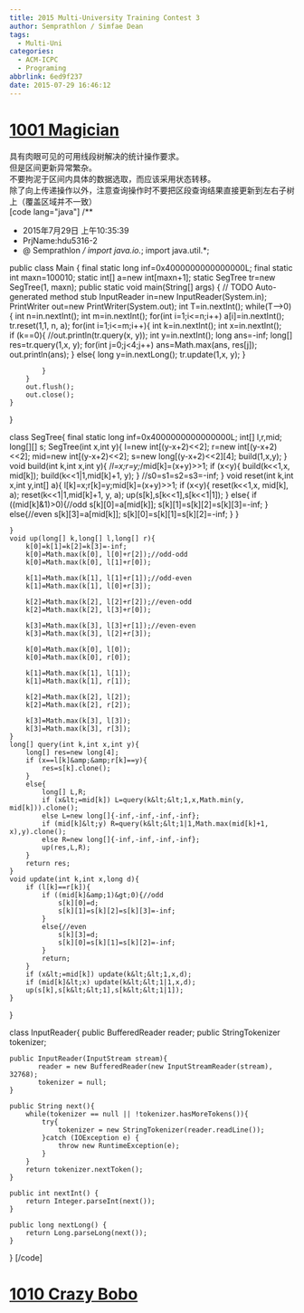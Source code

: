 ```yaml
---
title: 2015 Multi-University Training Contest 3
author: Semprathlon / Simfae Dean
tags:
  - Multi-Uni
categories:
  - ACM-ICPC
  - Programing
abbrlink: 6ed9f237
date: 2015-07-29 16:46:12
---
```

[1001 Magician](http://acm.hdu.edu.cn/showproblem.php?pid=5316)
====
具有肉眼可见的可用线段树解决的统计操作要求。   
但是区间更新异常繁杂。   
不要拘泥于区间内具体的数据选取，而应该采用状态转移。   
除了向上传递操作以外，注意查询操作时不要把区段查询结果直接更新到左右子树上（覆盖区域并不一致）   
[code lang="java"]
/**
 * 2015年7月29日 上午10:35:39
 * PrjName:hdu5316-2
 * @ Semprathlon
 */
import java.io.*;
import java.util.*;

public class Main {
    final static long inf=0x4000000000000000L;
    final static int maxn=100010;
    static int[] a=new int[maxn+1];
    static SegTree tr=new SegTree(1, maxn);
    public static void main(String[] args) {
        // TODO Auto-generated method stub
        InputReader in=new InputReader(System.in);
        PrintWriter out=new PrintWriter(System.out);
        int T=in.nextInt();
        while(T--&gt;0){
            int n=in.nextInt();
            int m=in.nextInt();
            for(int i=1;i&lt;=n;i++) 
                a[i]=in.nextInt();
            tr.reset(1,1, n, a);
            for(int i=1;i&lt;=m;i++){
                int k=in.nextInt();
                int x=in.nextInt();   
                if (k==0){
                    //out.println(tr.query(x, y));
                    int y=in.nextInt();
                    long ans=-inf;
                    long[] res=tr.query(1,x, y);
                    for(int j=0;j&lt;4;j++)
                        ans=Math.max(ans, res[j]);
                    out.println(ans);
                }
                else{
                    long y=in.nextLong();
                    tr.update(1,x, y);
                }
                    
            }
        }
        out.flush();
        out.close();
    }

}

class SegTree{
    final static long inf=0x4000000000000000L;
    int[] l,r,mid;
    long[][] s;
    SegTree(int x,int y){
        l=new int[(y-x+2)&lt;&lt;2];
        r=new int[(y-x+2)&lt;&lt;2];
        mid=new int[(y-x+2)&lt;&lt;2];
        s=new long[(y-x+2)&lt;&lt;2][4];
        build(1,x,y);
    }
    void build(int k,int x,int y){
        /*l=x;r=y;*/mid[k]=(x+y)&gt;&gt;1;
        if (x&lt;y){
            build(k&lt;&lt;1,x, mid[k]);
            build(k&lt;&lt;1|1,mid[k]+1, y);
        }
        //s0=s1=s2=s3=-inf;
    }
    void reset(int k,int x,int y,int[] a){
        l[k]=x;r[k]=y;mid[k]=(x+y)&gt;&gt;1;
        if (x&lt;y){
            reset(k&lt;&lt;1,x, mid[k], a);
            reset(k&lt;&lt;1|1,mid[k]+1, y, a);
            up(s[k],s[k&lt;&lt;1],s[k&lt;&lt;1|1]);
        }
        else{
            if ((mid[k]&amp;1)&gt;0){//odd
                s[k][0]=a[mid[k]];
                s[k][1]=s[k][2]=s[k][3]=-inf;
            }
            else{//even
                s[k][3]=a[mid[k]];
                s[k][0]=s[k][1]=s[k][2]=-inf;
            }
        }
            
    }
    void up(long[] k,long[] l,long[] r){
        k[0]=k[1]=k[2]=k[3]=-inf;
        k[0]=Math.max(k[0], l[0]+r[2]);//odd-odd
        k[0]=Math.max(k[0], l[1]+r[0]);
        
        k[1]=Math.max(k[1], l[1]+r[1]);//odd-even
        k[1]=Math.max(k[1], l[0]+r[3]);
        
        k[2]=Math.max(k[2], l[2]+r[2]);//even-odd
        k[2]=Math.max(k[2], l[3]+r[0]);
        
        k[3]=Math.max(k[3], l[3]+r[1]);//even-even
        k[3]=Math.max(k[3], l[2]+r[3]);
        
        k[0]=Math.max(k[0], l[0]);
        k[0]=Math.max(k[0], r[0]);
        
        k[1]=Math.max(k[1], l[1]);
        k[1]=Math.max(k[1], r[1]);
        
        k[2]=Math.max(k[2], l[2]);
        k[2]=Math.max(k[2], r[2]);
        
        k[3]=Math.max(k[3], l[3]);
        k[3]=Math.max(k[3], r[3]);
    }
    long[] query(int k,int x,int y){
        long[] res=new long[4];
        if (x==l[k]&amp;&amp;r[k]==y){
            res=s[k].clone();
        }
        else{
            long[] L,R;
            if (x&lt;=mid[k]) L=query(k&lt;&lt;1,x,Math.min(y, mid[k])).clone();
            else L=new long[]{-inf,-inf,-inf,-inf};
            if (mid[k]&lt;y) R=query(k&lt;&lt;1|1,Math.max(mid[k]+1, x),y).clone();
            else R=new long[]{-inf,-inf,-inf,-inf};
            up(res,L,R);
        }
        return res;
    }
    void update(int k,int x,long d){
        if (l[k]==r[k]){
            if ((mid[k]&amp;1)&gt;0){//odd
                s[k][0]=d;
                s[k][1]=s[k][2]=s[k][3]=-inf;
            }
            else{//even
                s[k][3]=d;
                s[k][0]=s[k][1]=s[k][2]=-inf;
            }
            return;
        }
        if (x&lt;=mid[k]) update(k&lt;&lt;1,x,d);
        if (mid[k]&lt;x) update(k&lt;&lt;1|1,x,d);
        up(s[k],s[k&lt;&lt;1],s[k&lt;&lt;1|1]);
    }
}

class InputReader{
    public BufferedReader reader;
    public StringTokenizer tokenizer;

    public InputReader(InputStream stream){
           reader = new BufferedReader(new InputStreamReader(stream), 32768);
           tokenizer = null;
    }

    public String next(){
        while(tokenizer == null || !tokenizer.hasMoreTokens()){
            try{
                tokenizer = new StringTokenizer(reader.readLine());
            }catch (IOException e) {
                throw new RuntimeException(e);
            }
        }
        return tokenizer.nextToken();
    }

    public int nextInt() {
        return Integer.parseInt(next());
    }

    public long nextLong() {
        return Long.parseLong(next());
    }
}
[/code]

[1010 Crazy Bobo](http://acm.hdu.edu.cn/showproblem.php?pid=5325)
====
